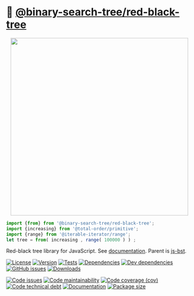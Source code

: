 :christmas_tree: [@binary-search-tree/red-black-tree](https://binary-search-tree.github.io/red-black-tree)
==

<p align="center">
<img src="https://raw.github.com/binary-search-tree/red-black-tree/main/media/sketch.svg" width="480">
</p>

```js
import {from} from '@binary-search-tree/red-black-tree';
import {increasing} from '@total-order/primitive';
import {range} from '@iterable-iterator/range';
let tree = from( increasing , range( 100000 ) ) ;
```

Red-black tree library for JavaScript.
See [documentation](https://binary-search-tree.github.io/red-black-tree/index.html).
Parent is [js-bst](https://github.com/make-github-pseudonymous-again/js-bst).

[![License](https://img.shields.io/github/license/binary-search-tree/red-black-tree.svg)](https://raw.githubusercontent.com/binary-search-tree/red-black-tree/main/LICENSE)
[![Version](https://img.shields.io/npm/v/@binary-search-tree/red-black-tree.svg)](https://www.npmjs.org/package/@binary-search-tree/red-black-tree)
[![Tests](https://img.shields.io/github/workflow/status/binary-search-tree/red-black-tree/ci:test?event=push&label=tests)](https://github.com/binary-search-tree/red-black-tree/actions/workflows/ci:test.yml?query=branch:main)
[![Dependencies](https://img.shields.io/david/binary-search-tree/red-black-tree.svg)](https://david-dm.org/binary-search-tree/red-black-tree)
[![Dev dependencies](https://img.shields.io/david/dev/binary-search-tree/red-black-tree.svg)](https://david-dm.org/binary-search-tree/red-black-tree?type=dev)
[![GitHub issues](https://img.shields.io/github/issues/binary-search-tree/red-black-tree.svg)](https://github.com/binary-search-tree/red-black-tree/issues)
[![Downloads](https://img.shields.io/npm/dm/@binary-search-tree/red-black-tree.svg)](https://www.npmjs.org/package/@binary-search-tree/red-black-tree)

[![Code issues](https://img.shields.io/codeclimate/issues/binary-search-tree/red-black-tree.svg)](https://codeclimate.com/github/binary-search-tree/red-black-tree/issues)
[![Code maintainability](https://img.shields.io/codeclimate/maintainability/binary-search-tree/red-black-tree.svg)](https://codeclimate.com/github/binary-search-tree/red-black-tree/trends/churn)
[![Code coverage (cov)](https://img.shields.io/codecov/c/gh/binary-search-tree/red-black-tree/main.svg)](https://codecov.io/gh/binary-search-tree/red-black-tree)
[![Code technical debt](https://img.shields.io/codeclimate/tech-debt/binary-search-tree/red-black-tree.svg)](https://codeclimate.com/github/binary-search-tree/red-black-tree/trends/technical_debt)
[![Documentation](https://binary-search-tree.github.io/red-black-tree/badge.svg)](https://binary-search-tree.github.io/red-black-tree/source.html)
[![Package size](https://img.shields.io/bundlephobia/minzip/@binary-search-tree/red-black-tree)](https://bundlephobia.com/result?p=@binary-search-tree/red-black-tree)
